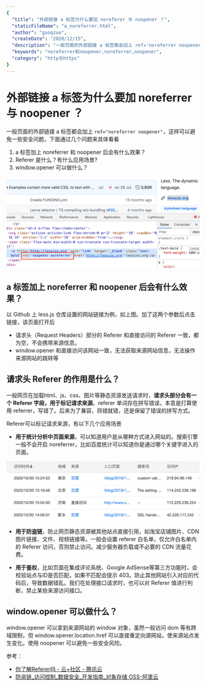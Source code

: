 ```yaml
---
{
  "title": "外部链接 a 标签为什么要加 noreferer 与 noopener ？",
  "staticFileName": "a_noreferrer.html",
  "author": "guoqzuo",
  "createDate": "2020/12/15",
  "description": "一般页面的外部链接 a 标签都会加上 ref='noreferrer noopener'，这样可以避免一些安全问题，下面通过几个问题来具体看看 1. a 标签加上 noreferrer 和 noopener 后会有什么效果？2. Referer 是什么？有什么应用场景? 3. window.opener 可以做什么？",
  "keywords": "noreferrer和noopener,noreferrer,noopener",
  "category": "http与https"
}
---
```

# 外部链接 a 标签为什么要加 noreferrer 与 noopener ？
一般页面的外部链接 a 标签都会加上 `ref="noreferrer noopener"`，这样可以避免一些安全问题，下面通过几个问题来具体看看
1. a 标签加上 noreferrer 和 noopener 后会有什么效果？
2. Referer 是什么？有什么应用场景?
3. window.opener 可以做什么？

![noreferer_1.png](../../../images/blog/js/noreferer_1.png)

## a 标签加上 noreferrer 和 noopener 后会有什么效果？

以 Github 上 less.js 仓库设置的网站链接为例，如上图。加了这两个参数后点击链接，该页面打开后
- 请求头（Request Headers）部分的 Referer 和直接访问的 Referer 一致，都为空，不会携带来源信息。
- window.opener 和直接访问该网站一致，无法获取来源网站信息，无法操作来源网站的跳转等

## 请求头 Referer 的作用是什么？

一般网页在加载html、js、css、图片等静态资源发送请求时，**请求头部分会有一个 Referer 字段，用于标记请求来源**。referer 单词存在拼写错误，本意是打算使用 referrer，写错了。后来为了兼容，将错就错，还是保留了错误的拼写方式。

Referer可以标记请求来源，有以下几个应用场景
- **用于统计分析中页面来源**，可以知道用户是从哪种方式进入网站的。搜索引擎一般不会开启 noreferrer，比如百度统计可以知道你是通过哪个关键字进入的页面。

![noreferer_2.png](../../../images/blog/js/noreferer_2.png)

- **用于防盗链**，防止网页静态资源被其他站点直接引用，如淘宝店铺图片、CDN图片链接、文件、视频链接等。一般会设置 referer 白名单，仅允许白名单内的 Referer 访问，否则禁止访问。减少服务器负载或不必要的 CDN 流量花费。

- **用于鉴权**，比如页面在集成评论系统、Google AdSense等第三方功能时，会校验站点与ID是否匹配，如果不匹配会提示 403。防止其他网站引入对应的代码后，导致数据错乱。我们在处理接口请求时，也可以对 Referer 值进行判断，禁止某些来源访问接口。

## window.opener 可以做什么？

window.opener 可以拿到来源网站的 window 对象，虽然一般访问 dom 等有跨域限制，但 window.opener.location.href 可以直接重定向源网站，使来源站点发生变化。使用 noopener 可以避免一些安全风险。

参考：
- [你了解Referer吗 - 云+社区 - 腾讯云](https://cloud.tencent.com/developer/article/1555507)
- [防盗链_访问控制_数据安全_开发指南_对象存储 OSS-阿里云](https://help.aliyun.com/document_detail/31869.html?spm=5176.8466010.referer.1.1e611450esasVK)